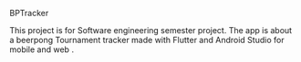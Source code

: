 BPTracker

This project is for Software engineering semester project.
The app is about a beerpong Tournament tracker made with
 Flutter and Android Studio for mobile and web .
